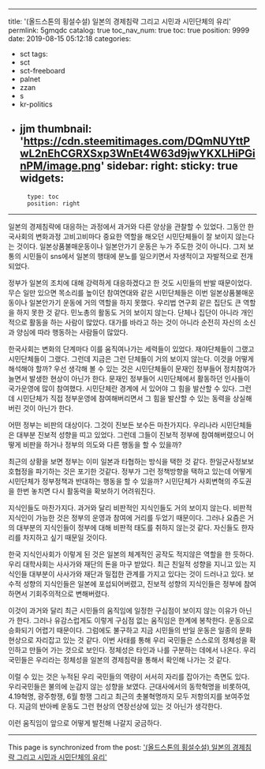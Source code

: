
---
title: '(올드스톤의 횡설수설) 일본의 경제침략 그리고 시민과 시민단체의 유리'
permlink: 5gmqdc
catalog: true
toc_nav_num: true
toc: true
position: 9999
date: 2019-08-15 05:12:18
categories:
- sct
tags:
- sct
- sct-freeboard
- palnet
- zzan
- s
- kr-politics
- jjm
thumbnail: 'https://cdn.steemitimages.com/DQmNUYttPwL2nEhCGRXSxp3WnEt4W63d9jwYKXLHiPGinPM/image.png'
sidebar:
    right:
        sticky: true
widgets:
    -
        type: toc
        position: right
---


일본의 경제침략에 대응하는 과정에서 과거와 다른 양상을 관찰할 수 있었다. 그동안 한국사회의 변화과정 고비고비마다 중요한 역할을 해오던 시민단체들이 잘 보이지 않는다는 것이다. 일본상품불매운동이나 일본안가기 운동은 누가 주도한 것이 아니다. 그저 보통의 시민들이 sns에서 일본의 행태에 분노를 일으키면서 자생적이고 자발적으로 전개되었다. 

정부가 일본의 조치에 대해 강력하게 대응하겠다고 한 것도 시민들의 반발 때문이었다. 무슨 일만 있으면 목소리를 높이던 참여연대와 같은 시민단체들은 이번 일본상품불매운동이나 일본안가기 운동에 거의 역할을 하지 못했다. 우리법 연구회 같은 집단도 큰 역할을 하지 못한 것 같다. 민노총의 활동도 거의 보이지 않는다. 단체나 집단이 아니라 개인적으로 활동을 하는 사람이 많았다. 대가를 바라고 하는 것이 아니라 순전히 자신의 소신과 양심에 따라 행동하는 사람들이 많았다.

한국사회는 변화의 단계마다 이를 움직여나가는 세력들이 있었다. 재야단체들이 그랬고 시민단체들이 그랬다. 그런데 지금은 그런 단체들이 거의 보이지 않는다. 이것을 어떻게 해석해야 할까? 우선 생각해 볼 수 있는 것은 시민단체들이 문재인 정부들어 정치참여가 늘면서 발생한 현상이 아닌가 한다. 문재인 정부들어 시민단체에서 활동하던 인사들이 국가운영에 많이 참여했다. 시민단체란 경계에 서 있어야 그 힘을 발산할 수 있다. 그런데 시민단체가 직접 정부운영에 참여해버리면서 그 힘을 발산할 수 있는 동력을 상실해 버린 것이 아닌가 한다. 

어떤 정부는 비판의 대상이다. 그것이 진보든 보수든 마찬가지다. 우리나라 시민단체들은 대부분 진보적 성향을 띠고 있었다. 그런데 그들이 진보적 정부에 참여해버렸으니 어떻게 비판을 하거나 정부의 의도와 다른 행동을 할 수 있을까? 

최근의 상황을 보면 정부는 이미 일본과 타협하는 방식을 택한 것 같다. 한일군사정보보호협정을 파기하는 것은 포기한 것같다. 정부가 그런 정책방향을 택하고 있는데 어떻게 시민단체가 정부정책과 반대하는 행동을 할 수 있을까? 시민단체가 사회변혁의 주도권을 한번 놓치면 다시 활동력을 확보하기 어려워진다.

지식인들도 마찬가지다. 과거와 달리 비판적인 지식인들도 거의 보이지 않는다. 비판적 지식인이 가능한 것은 정부의 운영과 참여에 거리를 두었기 때문이다. 그러나 요즘은 거의 대부분의 지식인들이 정부에 대해 비판적 태도를 취하지 않는것 같다. 자신들도 한자리를 차지하고 싶기 때문일 것이다. 

한국 지식인사회가 이렇게 된 것은 일본의 체계적인 공작도 적지않은 역할을 한 듯하다. 우리 대학사회는 사사가와 재단의 돈을 마구 받았다. 최근 친일적 성향을 지니고 있는 지식인들 대부분이 사사가와 재단과 밀접한 관계를 가지고 있다는 것이 드러나고 있다. 보수적 성향의 지식인들은 일본에 포섭되어버렸고, 진보적 성향의 지식인들은 정부에 참여하면서 기회주의적으로 변해버렸다. 

이것이 과거와 달리 최근 시민들의 움직임에 일정한 구심점이 보이지 않는 이유가 아닌가 한다. 그러나 유감스럽게도 이렇게 구심점 없는 움직임은 한계에 봉착한다. 운동으로 승화되기 어렵기 때문이다. 그럼에도 불구하고 지금 시민들의 반일 운동은 일종의 문화현상으로 자리잡고 있는 것 같다. 이번 사태를 통해 우리 국민들은 스스로의 정체성을 확인하고 만들어 가는 것으로 보인다. 정체성은 타인과 나를 구분하는 데에서 나온다. 우리 국민들은 우리라는 정체성을 일본의 경제침략을 통해서 확인해 나가는 것 같다.

이럴 수 있는 것은 누적된 우리 국민들의 역량이 서서히 자리를 잡아가는 측면도 있다. 우리국민들은 불의에 눈감지 않는 성향을 보였다. 근대사에서의 동학혁명을 비롯하여, 4.19혁명, 광주항쟁, 6월 항쟁 그리고 최근의 촛불혁명까지 모두 저항의지를 보여주었다. 지금의 반아베 운동도 그런 현상의 연장선상에 있는 것 아닌가 생각한다.  

이런 움직임이 앞으로 어떻게 발전해 나갈지 궁금하다.

- - -

This page is synchronized from the post: ['(올드스톤의 횡설수설) 일본의 경제침략 그리고 시민과 시민단체의 유리'](https://steemit.com/@oldstone/5gmqdc)
